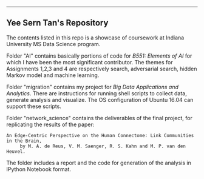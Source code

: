 -------------------------
Yee Sern Tan's Repository
-------------------------

The contents listed in this repo is a showcase of coursework at Indiana University MS Data Science program.

Folder "AI" contains basically portions of code for *B551: Elements of AI* for which I have been the most significant contributor. The themes for Assignments 1,2,3 and 4 are respectively search, adversarial search, hidden Markov model and machine learning.

Folder "migration" contains my project for *Big Data Applications and Analytics*. There are instructions for running shell scripts to collect data, generate analysis and visualize. The OS configuration of Ubuntu 16.04 can support these scripts.

Folder "network_science" contains the deliverables of the final project, for replicating the results of the paper:

    An Edge-Centric Perspective on the Human Connectome: Link Communities in the Brain,
         by M. A. de Reus, V. M. Saenger, R. S. Kahn and M. P. van den Heuvel. 

The folder includes a report and the code for generation of the analysis in IPython Notebook format.
